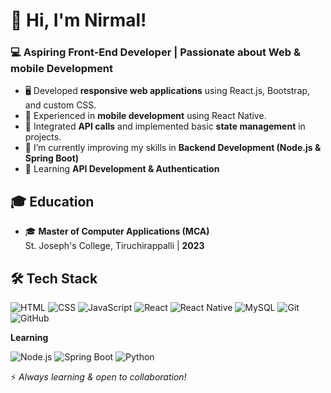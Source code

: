 # 👋 Hi, I'm Nirmal!

### 💻 Aspiring Front-End Developer | Passionate about Web & mobile Development

- 🖥️ Developed **responsive web applications** using React.js, Bootstrap, and custom CSS.
- 📱 Experienced in **mobile development** using React Native.
- 🔗 Integrated **API calls** and implemented basic **state management** in projects.
- 📍 I’m currently improving my skills in **Backend Development (Node.js & Spring Boot)**
- 🌱 Learning **API Development & Authentication**

## 🎓 Education

- 🎓 **Master of Computer Applications (MCA)**\
  St. Joseph's College, Tiruchirappalli | **2023**

## 🛠️ Tech Stack

![HTML](https://img.shields.io/badge/HTML-E34F26?style=for-the-badge&logo=html5&logoColor=white)
![CSS](https://img.shields.io/badge/CSS-1572B6?style=for-the-badge&logo=css3&logoColor=white)
![JavaScript](https://img.shields.io/badge/JavaScript-F7DF1E?style=for-the-badge&logo=javascript&logoColor=black)
![React](https://img.shields.io/badge/React-20232A?style=for-the-badge&logo=react&logoColor=61DAFB)
![React Native](https://img.shields.io/badge/React%20Native-20232A?style=for-the-badge&logo=react&logoColor=61DAFB)
![MySQL](https://img.shields.io/badge/MySQL-4479A1?style=for-the-badge&logo=mysql&logoColor=white)
![Git](https://img.shields.io/badge/Git-F05032?style=for-the-badge&logo=git&logoColor=white)
![GitHub](https://img.shields.io/badge/GitHub-181717?style=for-the-badge&logo=github&logoColor=white)

**Learning**

![Node.js](https://img.shields.io/badge/Node.js-43853D?style=for-the-badge&logo=node.js&logoColor=white)
![Spring Boot](https://img.shields.io/badge/Spring%20Boot-6DB33F?style=for-the-badge&logo=spring&logoColor=white)
![Python](https://img.shields.io/badge/Python-3776AB?style=for-the-badge&logo=python&logoColor=white)

⚡ *Always learning & open to collaboration!*


